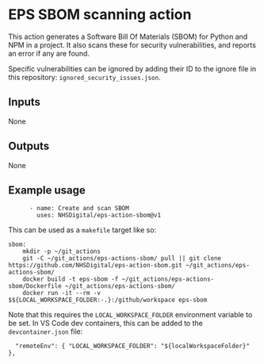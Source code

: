 # EPS SBOM scanning action

This action generates a Software Bill Of Materials (SBOM) for Python and NPM in a project. It also scans these for security vulnerabilities, and reports an error if any are found.

Specific vulnerabilities can be ignored by adding their ID to the ignore file in this repository: `ignored_security_issues.json`.

## Inputs

None

## Outputs

None

## Example usage

```
      - name: Create and scan SBOM
        uses: NHSDigital/eps-action-sbom@v1
```

This can be used as a `makefile` target like so:
```
sbom:
	mkdir -p ~/git_actions
	git -C ~/git_actions/eps-actions-sbom/ pull || git clone https://github.com/NHSDigital/eps-action-sbom.git ~/git_actions/eps-actions-sbom/
	docker build -t eps-sbom -f ~/git_actions/eps-actions-sbom/Dockerfile ~/git_actions/eps-actions-sbom/
	docker run -it --rm -v $${LOCAL_WORKSPACE_FOLDER:-.}:/github/workspace eps-sbom
```
Note that this requires the `LOCAL_WORKSPACE_FOLDER` environment variable to be set. In VS Code dev containers, this can be added to the `devcontainer.json` file:
```
  "remoteEnv": { "LOCAL_WORKSPACE_FOLDER": "${localWorkspaceFolder}" },
```
